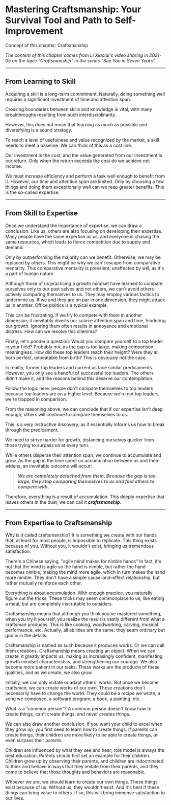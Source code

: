 # Mastering Craftsmanship: Your Survival Tool and Path to Self-Improvement

Concept of this chapter: Craftsmanship

*The content of this chapter comes from Li Xiaolai's video sharing in 2021-05 on the topic "Craftsmanship" in the series "See You in Seven Years".*

---

## From Learning to Skill

Acquiring a skill is a long-term commitment. Naturally, doing something well requires a significant investment of time and attention span.

Crossing boundaries between skills and knowledge is vital, with many breakthroughs resulting from such interdisciplinarity.

However, this does not mean that learning as much as possible and diversifying is a sound strategy.

To reach a level of usefulness and value recognized by the market, a skill needs to meet a baseline. We can think of this as a cost line.

Our investment is the cost, and the value generated from our investment is our return. Only when the return exceeds the cost do we achieve net income.

We must increase efficiency and perform a task well enough to benefit from it. However, our time and attention span are limited. Only by choosing a few things and doing them exceptionally well can we reap greater benefits. This is the so-called expertise.

---

## From Skill to Expertise

Once we understand the importance of expertise, we can draw a conclusion. Like us, others are also focusing on developing their expertise. Many people have the same expertise as us, and everyone is chasing the same resources, which leads to fierce competition due to supply and demand.

Only by outperforming the majority can we benefit. Otherwise, we may be replaced by others. This might be why we can't escape from comparative mentality. This comparative mentality is prevalent, unaffected by will, as it's a part of human nature.

Although those of us practicing a growth mindset have learned to compare ourselves only to our past selves and not others, we can't avoid others actively comparing themselves to us. They may employ various tactics to undermine us. If we and they are on par in one dimension, they might attack us in another. Office politics is a typical example.

This can be frustrating. If we try to compete with them in another dimension, it inevitably diverts our scarce attention span and time, hindering our growth. Ignoring them often results in annoyance and emotional distress. How can we resolve this dilemma?

Firstly, let's ponder a question: Would you compare yourself to a top leader in your field? Probably not, as the gap is too large, making comparison meaningless. How did these top leaders reach their height? Were they all born perfect, unbeatable from birth? This is obviously not the case.

In reality, former top leaders and current us face similar predicaments. However, you only see a handful of successful top leaders. The others didn't make it, and the reasons behind this deserve our contemplation.

Follow the logic here: people don't compare themselves to top leaders because top leaders are on a higher level. Because we're not top leaders, we're trapped in comparison.

From the reasoning above, we can conclude that if our expertise isn't deep enough, others will continue to compare themselves to us.

This is a very instructive discovery, as it essentially informs us how to break through the predicament.

We need to strive harder for growth, distancing ourselves quicker from those trying to surpass us at every turn.

While others disperse their attention span, we continue to accumulate and grow. As the gap in the time spent on accumulation between us and them widens, an inevitable outcome will occur: 

> ***We are completely detached from them. Because the gap is too large, they stop comparing themselves to us and find others to compete with.***

Therefore, everything is a result of accumulation. This deeply expertise that leaves others in the dust, we can call it ***craftsmanship***.

---

## From Expertise to Craftsmanship

Why is it called craftsmanship? It is something we create with our hands that, at least for most people, is impossible to replicate. This thing exists because of you. Without you, it wouldn't exist, bringing us tremendous satisfaction.

There's a Chinese saying, "agile mind makes for nimble hands" In fact, it's not that the mind is agile so the hand is nimble, but rather the hand becomes nimble, making the mind more agile, which in turn makes the hand more nimble. They don't have a simple cause-and-effect relationship, but rather mutually reinforce each other.

Everything is about accumulation. With enough practice, you naturally figure out the tricks. These tricks may seem commonplace to us, like eating a meal, but are completely inscrutable to outsiders.

Craftsmanship means that although you think you've mastered something, when you try it yourself, you realize the result is vastly different from what a craftsman produces. This is like cooking, woodworking, carving, musical performance, etc. Actually, all abilities are the same: they seem ordinary but god is in the details.

Craftsmanship is named as such because it produces works. Or we can call them creations. Craftsmanship means creating an object. When we can create, it greatly impacts us, making us increasingly confident, manifesting growth mindset characteristics, and strengthening our courage. We also become more patient in our tasks. These works are the products of these qualities, and as we create, we also grow.

Initially, we can only imitate or adapt others' works. But once we become craftsmen, we can create works of our own. These creations don't necessarily have to change the world. They could be a recipe we wrote, a song we composed, a software program, a book, a painting, etc.

What is a "common person"? A common person doesn't know how to create things, can't create things, and never creates things.

We can also draw another conclusion. If you want your child to excel when they grow up, you first need to learn how to create things. If parents can create things, their children are more likely to be able to create things, or even surpass their parents.

Children are influenced by what they see and hear; role model is always the best education. Parents should first set an example for their children. Children grow up by observing their parents, and children are indoctrinated to think and behave in ways that they imitate from their parents, and they come to believe that those thoughts and behaviors are reasonable.

Whoever we are, we should learn to create our own things. These things exist because of us. Without us, they wouldn't exist. And it's best if these things can bring value to others. If so, this will bring immense satisfaction to our lives.
